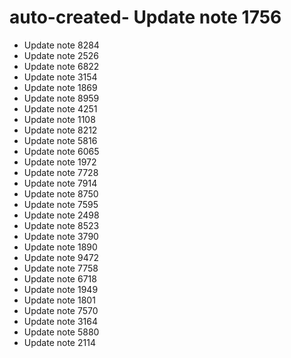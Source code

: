# auto-created- Update note 1756
- Update note 8284
- Update note 2526
- Update note 6822
- Update note 3154
- Update note 1869
- Update note 8959
- Update note 4251
- Update note 1108
- Update note 8212
- Update note 5816
- Update note 6065
- Update note 1972
- Update note 7728
- Update note 7914
- Update note 8750
- Update note 7595
- Update note 2498
- Update note 8523
- Update note 3790
- Update note 1890
- Update note 9472
- Update note 7758
- Update note 6718
- Update note 1949
- Update note 1801
- Update note 7570
- Update note 3164
- Update note 5880
- Update note 2114
